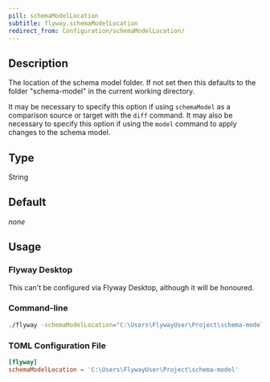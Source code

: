 ```yaml
---
pill: schemaModelLocation
subtitle: flyway.schemaModelLocation
redirect_from: Configuration/schemaModelLocation/
---
```


## Description

The location of the schema model folder.
If not set then this defaults to the folder "schema-model" in the current working directory.

It may be necessary to specify this option if using `schemaModel` as a comparison source or target with the
`diff` command. It may also be necessary to specify this option if using the
`model` command to apply changes to the schema
model.

## Type

String

## Default

<i>none</i>

## Usage

### Flyway Desktop

This can't be configured via Flyway Desktop, although it will be honoured.

### Command-line

```bash
./flyway -schemaModelLocation="C:\Users\FlywayUser\Project\schema-model"
```

### TOML Configuration File

```toml
[flyway]
schemaModelLocation = 'C:\Users\FlywayUser\Project\schema-model'
```
